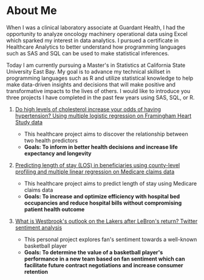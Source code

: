 # About Me

When I was a clinical laboratory associate at Guardant Health, I had the opportunity to analyze oncology machinery operational data using Excel which sparked my interest in data analytics.
I pursued a certificate in Healthcare Analytics to better understand how programming languages such as SAS and SQL can be used to make statistical inferences.

Today I am currently pursuing a Master's in Statistics at California State University East Bay. My goal is to advance my technical skillset in programming languages such as R and utilize statistical knowledge to help make data-driven insights and decisions that will make positive and transformative impacts to the lives of others.
I would like to introduce you three projects I have completed in the past few years using SAS, SQL, or R.

1. [Do high levels of cholesterol increase your odds of having hypertension? Using multiple logistic regression on Framingham Heart Study data](https://github.com/ihnguyen/SAS_Project)
   - This healthcare project aims to discover the relationship between two health predictors
   -  **Goals: To inform in better health decisions and increase life expectancy and longevity**

2. [Predicting length of stay (LOS) in beneficiaries using county-level profiling and multiple linear regression on Medicare claims data](https://github.com/ihnguyen/SAS_Project2)
   - This healthcare project aims to predict length of stay using Medicare claims data
   - **Goals: To increase and optimize efficiency with hospital bed occupancies and reduce hospital bills without compromising patient health outcome**

3. [What is Westbrook's outlook on the Lakers after LeBron's return? Twitter sentiment analysis](https://github.com/ihnguyen/R_Project)
   - This personal project explores fan's sentiment towards a well-known basketball player
   - **Goals: To determine the value of a basketball player's performance in a new team based on fan sentiment which can facilitate future contract negotiations and increase consumer retention**
